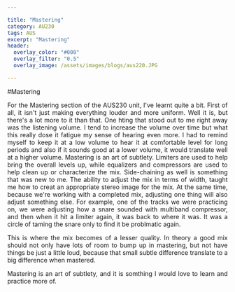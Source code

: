 ```yaml
---

title: "Mastering"
category: AU230
tags: AUS
excerpt: "Mastering"
header:
  overlay_color: "#000"
  overlay_filter: "0.5"
  overlay_image: /assets/images/blogs/aus220.JPG

---
```

<style>
body {
text-align: justify}
</style>

#Mastering

For the Mastering section of the AUS230 unit, I've learnt quite a bit. First of all, it isn't just making everything louder and more uniform. Well it is, but there's a lot more to it than that. 
One hting that stood out to me right away was the listening volume. I tend to increase the volume over time but what this really dose it fatigue my sense of hearing even more. I had to remind myself to keep it at a low volume to hear it at comfortable level for long periods and also if it sounds good at a lower volume, it would translate well at a higher volume. 
Mastering is an art of subtlety. Limiters are used to help bring the overall levels up, while equalizers and compressors are used to help clean up or characterize the mix. Side-chaining as well is something that was new to me. The ability to adjust the mix in terms of width, taught me how to creat an appropriate stereo image for the mix. At the same time, because we're working with a completed mix, adjusting one thing will also adjust something else. For example, one of the tracks we were practicing on, we were adjusting how a snare sounded with multiband compressor, and then when it hit a limiter again, it was back to where it was. It was a circle of taming the snare only to find it be problmatic again. 

This is where the mix becomes of a lesser quality. In theory a good mix should not only have lots of room to bump up in mastering, but not have things be just a little loud, because that small subtle difference translate to a big difference when mastered. 

Mastering is an art of subtlety, and it is somthing I would love to learn and practice more of. 